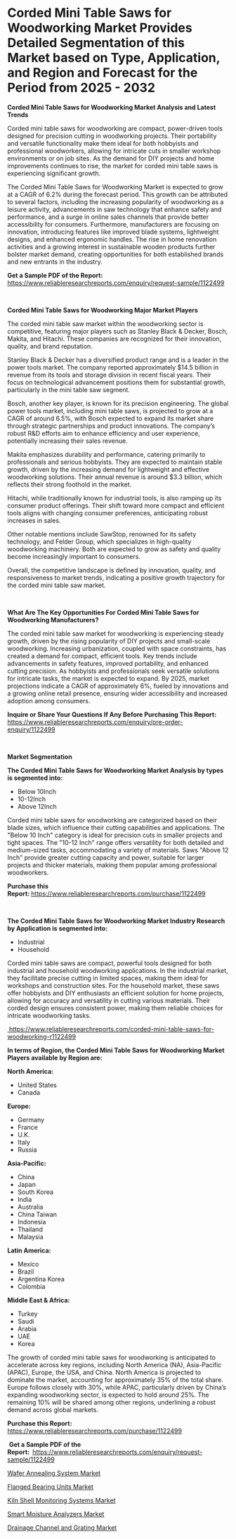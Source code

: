 <p><h1>Corded Mini Table Saws for Woodworking Market Provides Detailed Segmentation of this Market based on Type, Application, and Region and Forecast for the Period from 2025 - 2032</h1></p><p><strong>Corded Mini Table Saws for Woodworking Market Analysis and Latest Trends</strong></p>
<p><p>Corded mini table saws for woodworking are compact, power-driven tools designed for precision cutting in woodworking projects. Their portability and versatile functionality make them ideal for both hobbyists and professional woodworkers, allowing for intricate cuts in smaller workshop environments or on job sites. As the demand for DIY projects and home improvements continues to rise, the market for corded mini table saws is experiencing significant growth.</p><p>The Corded Mini Table Saws for Woodworking Market is expected to grow at a CAGR of 6.2% during the forecast period. This growth can be attributed to several factors, including the increasing popularity of woodworking as a leisure activity, advancements in saw technology that enhance safety and performance, and a surge in online sales channels that provide better accessibility for consumers. Furthermore, manufacturers are focusing on innovation, introducing features like improved blade systems, lightweight designs, and enhanced ergonomic handles. The rise in home renovation activities and a growing interest in sustainable wooden products further bolster market demand, creating opportunities for both established brands and new entrants in the industry.</p></p>
<p><strong>Get a Sample PDF of the Report:&nbsp;</strong> <a href="https://www.reliableresearchreports.com/enquiry/request-sample/1122499?utm_campaign=33&utm_medium=2&utm_source=Github&utm_content=ia&utm_term=03032025&utm_id=corded-mini-table-saws-for-woodworking">https://www.reliableresearchreports.com/enquiry/request-sample/1122499</a></p>
<p>&nbsp;</p>
<p><strong>Corded Mini Table Saws for Woodworking Major Market Players</strong></p>
<p><p>The corded mini table saw market within the woodworking sector is competitive, featuring major players such as Stanley Black & Decker, Bosch, Makita, and Hitachi. These companies are recognized for their innovation, quality, and brand reputation.</p><p>Stanley Black & Decker has a diversified product range and is a leader in the power tools market. The company reported approximately $14.5 billion in revenue from its tools and storage division in recent fiscal years. Their focus on technological advancement positions them for substantial growth, particularly in the mini table saw segment.</p><p>Bosch, another key player, is known for its precision engineering. The global power tools market, including mini table saws, is projected to grow at a CAGR of around 6.5%, with Bosch expected to expand its market share through strategic partnerships and product innovations. The company’s robust R&D efforts aim to enhance efficiency and user experience, potentially increasing their sales revenue.</p><p>Makita emphasizes durability and performance, catering primarily to professionals and serious hobbyists. They are expected to maintain stable growth, driven by the increasing demand for lightweight and effective woodworking solutions. Their annual revenue is around $3.3 billion, which reflects their strong foothold in the market.</p><p>Hitachi, while traditionally known for industrial tools, is also ramping up its consumer product offerings. Their shift toward more compact and efficient tools aligns with changing consumer preferences, anticipating robust increases in sales.</p><p>Other notable mentions include SawStop, renowned for its safety technology, and Felder Group, which specializes in high-quality woodworking machinery. Both are expected to grow as safety and quality become increasingly important to consumers.</p><p>Overall, the competitive landscape is defined by innovation, quality, and responsiveness to market trends, indicating a positive growth trajectory for the corded mini table saw market.</p></p>
<p>&nbsp;</p>
<p><strong>What Are The Key Opportunities For Corded Mini Table Saws for Woodworking Manufacturers?</strong></p>
<p><p>The corded mini table saw market for woodworking is experiencing steady growth, driven by the rising popularity of DIY projects and small-scale woodworking. Increasing urbanization, coupled with space constraints, has created a demand for compact, efficient tools. Key trends include advancements in safety features, improved portability, and enhanced cutting precision. As hobbyists and professionals seek versatile solutions for intricate tasks, the market is expected to expand. By 2025, market projections indicate a CAGR of approximately 6%, fueled by innovations and a growing online retail presence, ensuring wider accessibility and increased adoption among consumers.</p></p>
<p><strong>Inquire or Share Your Questions If Any Before Purchasing This Report:</strong> <a href="https://www.reliableresearchreports.com/enquiry/pre-order-enquiry/1122499?utm_campaign=33&utm_medium=2&utm_source=Github&utm_content=ia&utm_term=03032025&utm_id=corded-mini-table-saws-for-woodworking">https://www.reliableresearchreports.com/enquiry/pre-order-enquiry/1122499</a></p>
<p>&nbsp;</p>
<p><strong>Market Segmentation</strong></p>
<p><strong>The Corded Mini Table Saws for Woodworking Market Analysis by types is segmented into:</strong></p>
<p><ul><li>Below 10Inch</li><li>10-12Inch</li><li>Above 12Inch</li></ul></p>
<p><p>Corded mini table saws for woodworking are categorized based on their blade sizes, which influence their cutting capabilities and applications. The "Below 10 Inch" category is ideal for precision cuts in smaller projects and tight spaces. The "10-12 Inch" range offers versatility for both detailed and medium-sized tasks, accommodating a variety of materials. Saws "Above 12 Inch" provide greater cutting capacity and power, suitable for larger projects and thicker materials, making them popular among professional woodworkers.</p></p>
<p><strong>Purchase this Report:&nbsp;</strong><a href="https://www.reliableresearchreports.com/purchase/1122499?utm_campaign=33&utm_medium=2&utm_source=Github&utm_content=ia&utm_term=03032025&utm_id=corded-mini-table-saws-for-woodworking">https://www.reliableresearchreports.com/purchase/1122499</a></p>
<p>&nbsp;</p>
<p><strong>The Corded Mini Table Saws for Woodworking Market Industry Research by Application is segmented into:</strong></p>
<p><ul><li>Industrial</li><li>Household</li></ul></p>
<p><p>Corded mini table saws are compact, powerful tools designed for both industrial and household woodworking applications. In the industrial market, they facilitate precise cutting in limited spaces, making them ideal for workshops and construction sites. For the household market, these saws offer hobbyists and DIY enthusiasts an efficient solution for home projects, allowing for accuracy and versatility in cutting various materials. Their corded design ensures consistent power, making them reliable choices for intricate woodworking tasks.</p></p>
<p><a href="https://www.reliableresearchreports.com/corded-mini-table-saws-for-woodworking-r1122499?utm_campaign=33&utm_medium=2&utm_source=Github&utm_content=ia&utm_term=03032025&utm_id=corded-mini-table-saws-for-woodworking">&nbsp;https://www.reliableresearchreports.com/corded-mini-table-saws-for-woodworking-r1122499</a></p>
<p><strong>In terms of Region, the Corded Mini Table Saws for Woodworking Market Players available by Region are:</strong></p>
<p>
    <p> <strong> North America: </strong>
        <ul>
            <li>United States</li>
            <li>Canada</li>
        </ul>
        </p> 
    <p> <strong> Europe: </strong>
        <ul>
            <li>Germany</li>
            <li>France</li>
            <li>U.K.</li>
            <li>Italy</li>
            <li>Russia</li>
        </ul>
        </p> 
    <p> <strong> Asia-Pacific: </strong>
        <ul>
            <li>China</li>
            <li>Japan</li>
            <li>South Korea</li>
            <li>India</li>
            <li>Australia</li>
            <li>China Taiwan</li>
            <li>Indonesia</li>
            <li>Thailand</li>
            <li>Malaysia</li>
        </ul>
        </p> 
    <p> <strong> Latin America: </strong>
        <ul>
            <li>Mexico</li>
            <li>Brazil</li>
            <li>Argentina Korea</li>
            <li>Colombia</li>
        </ul>
        </p> 
    <p> <strong> Middle East & Africa: </strong>
        <ul>
            <li>Turkey</li>
            <li>Saudi</li>
            <li>Arabia</li>
            <li>UAE</li>
            <li>Korea</li>
        </ul>
    </p>
    </p>
<p><p>The growth of corded mini table saws for woodworking is anticipated to accelerate across key regions, including North America (NA), Asia-Pacific (APAC), Europe, the USA, and China. North America is projected to dominate the market, accounting for approximately 35% of the total share. Europe follows closely with 30%, while APAC, particularly driven by China’s expanding woodworking sector, is expected to hold around 25%. The remaining 10% will be shared among other regions, underlining a robust demand across global markets.</p></p>
<p><strong>Purchase this Report: </strong><a href="https://www.reliableresearchreports.com/purchase/1122499?utm_campaign=33&utm_medium=2&utm_source=Github&utm_content=ia&utm_term=03032025&utm_id=corded-mini-table-saws-for-woodworking">https://www.reliableresearchreports.com/purchase/1122499</a></p>
<p>&nbsp;<strong>Get a Sample PDF of the Report:&nbsp;&nbsp;</strong><a href="https://www.reliableresearchreports.com/enquiry/request-sample/1122499?utm_campaign=33&utm_medium=2&utm_source=Github&utm_content=ia&utm_term=03032025&utm_id=corded-mini-table-saws-for-woodworking">https://www.reliableresearchreports.com/enquiry/request-sample/1122499</a></p>
<p><strong></strong></p>
<p><p><a href="https://github.com/kovasovitzzg/Market-Research-Report-List-1/blob/main/wafer-annealing-system-market.md?utm_campaign=33&utm_medium=2&utm_source=Github&utm_content=ia&utm_term=03032025&utm_id=corded-mini-table-saws-for-woodworking">Wafer Annealing System Market</a></p><p><a href="https://github.com/danzopachllq/Market-Research-Report-List-1/blob/main/flanged-bearing-units-market.md?utm_campaign=33&utm_medium=2&utm_source=Github&utm_content=ia&utm_term=03032025&utm_id=corded-mini-table-saws-for-woodworking">Flanged Bearing Units Market</a></p><p><a href="https://github.com/hadshpinay/Market-Research-Report-List-1/blob/main/kiln-shell-monitoring-systems-market.md?utm_campaign=33&utm_medium=2&utm_source=Github&utm_content=ia&utm_term=03032025&utm_id=corded-mini-table-saws-for-woodworking">Kiln Shell Monitoring Systems Market</a></p><p><a href="https://github.com/catlowdarcys/Market-Research-Report-List-1/blob/main/smart-moisture-analyzers-market.md?utm_campaign=33&utm_medium=2&utm_source=Github&utm_content=ia&utm_term=03032025&utm_id=corded-mini-table-saws-for-woodworking">Smart Moisture Analyzers Market</a></p><p><a href="https://github.com/fendtdjunawo/Market-Research-Report-List-1/blob/main/drainage-channel-and-grating-market.md?utm_campaign=33&utm_medium=2&utm_source=Github&utm_content=ia&utm_term=03032025&utm_id=corded-mini-table-saws-for-woodworking">Drainage Channel and Grating Market</a></p></p>